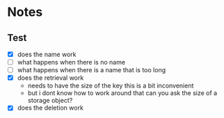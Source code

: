# Notes

## Test

- [x] does the name work
- [ ] what happens when there is no name
- [ ] what happens when there is a name that is too long
- [x] does the retrieval work
  - needs to have the size of the key this is a bit inconvenient
  - but i dont know how to work around that can you ask the size of a storage
    object?
- [x] does the deletion work
